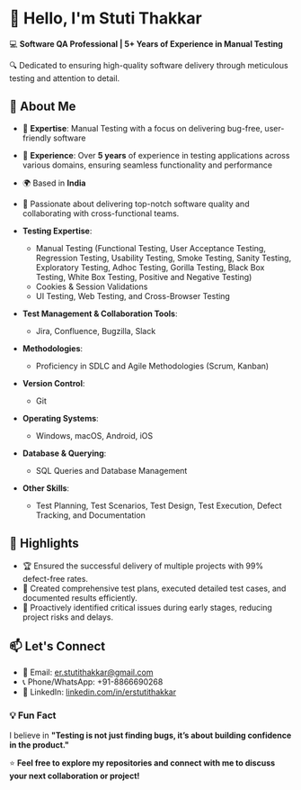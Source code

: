 # 👋 Hello, I'm Stuti Thakkar

💻 **Software QA Professional | 5+ Years of Experience in Manual Testing**  

🔍 Dedicated to ensuring high-quality software delivery through meticulous testing and attention to detail.


## 📝 About Me

- 🔹 **Expertise**: Manual Testing with a focus on delivering bug-free, user-friendly software
- 🔹 **Experience**: Over **5 years** of experience in testing applications across various domains, ensuring seamless functionality and performance  
- 🌍 Based in **India**  
- 🎯 Passionate about delivering top-notch software quality and collaborating with cross-functional teams.


- **Testing Expertise**:  
  - Manual Testing (Functional Testing, User Acceptance Testing, Regression Testing, Usability Testing, Smoke Testing, Sanity Testing, Exploratory Testing, Adhoc Testing, Gorilla Testing, Black Box Testing, White Box Testing, Positive and Negative Testing)  
  - Cookies & Session Validations  
  - UI Testing, Web Testing, and Cross-Browser Testing  

- **Test Management & Collaboration Tools**:  
  - Jira, Confluence, Bugzilla, Slack  

- **Methodologies**:  
  - Proficiency in SDLC and Agile Methodologies (Scrum, Kanban)  

- **Version Control**:  
  - Git  

- **Operating Systems**:  
  - Windows, macOS, Android, iOS  

- **Database & Querying**:  
  - SQL Queries and Database Management  

- **Other Skills**:  
  - Test Planning, Test Scenarios, Test Design, Test Execution, Defect Tracking, and Documentation

## 🌟 Highlights

- 🏆 Ensured the successful delivery of multiple projects with 99% defect-free rates.  
- 📂 Created comprehensive test plans, executed detailed test cases, and documented results efficiently.  
- 🚀 Proactively identified critical issues during early stages, reducing project risks and delays.  


## 📫 Let's Connect

- 📧 Email: [er.stutithakkar@gmail.com](mailto:er.stutithakkar@gmail.com)  
- 📞 Phone/WhatsApp: +91-8866690268
- 💼 LinkedIn: [linkedin.com/in/erstutithakkar](https://linkedin.com/in/erstutithakkar)  


### 💡 Fun Fact

I believe in **"Testing is not just finding bugs, it’s about building confidence in the product."**


⭐️ **Feel free to explore my repositories and connect with me to discuss your next collaboration or project!**
